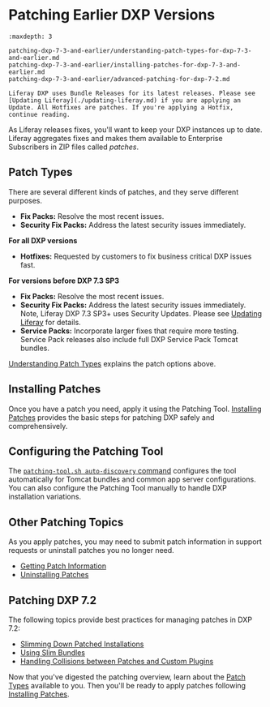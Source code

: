 # Patching Earlier DXP Versions

```{toctree}
:maxdepth: 3

patching-dxp-7-3-and-earlier/understanding-patch-types-for-dxp-7-3-and-earlier.md
patching-dxp-7-3-and-earlier/installing-patches-for-dxp-7-3-and-earlier.md
patching-dxp-7-3-and-earlier/advanced-patching-for-dxp-7-2.md
```

```{note}
Liferay DXP uses Bundle Releases for its latest releases. Please see [Updating Liferay](./updating-liferay.md) if you are applying an Update. All Hotfixes are patches. If you're applying a Hotfix, continue reading.
```

As Liferay releases fixes, you'll want to keep your DXP instances up to date. Liferay aggregates fixes and makes them available to Enterprise Subscribers in ZIP files called _patches_.

## Patch Types

There are several different kinds of patches, and they serve different purposes.

* **Fix Packs:** Resolve the most recent issues.
* **Security Fix Packs:** Address the latest security issues immediately.

**For all DXP versions**

* **Hotfixes:** Requested by customers to fix business critical DXP issues fast.

**For versions before DXP 7.3 SP3**

* **Fix Packs:** Resolve the most recent issues.
* **Security Fix Packs:** Address the latest security issues immediately. Note, Liferay DXP 7.3 SP3+ uses Security Updates. Please see [Updating Liferay](./updating-liferay.md) for details.
* **Service Packs:** Incorporate larger fixes that require more testing. Service Pack releases also include full DXP Service Pack Tomcat bundles.

[Understanding Patch Types](./patching-dxp-7-3-and-earlier/understanding-patch-types-for-dxp-7-3-and-earlier.md) explains the patch options above.

## Installing Patches

Once you have a patch you need, apply it using the Patching Tool. [Installing Patches](./patching-dxp-7-3-and-earlier/installing-patches-for-dxp-7-3-and-earlier.md) provides the basic steps for patching DXP safely and comprehensively.

## Configuring the Patching Tool

The [`patching-tool.sh auto-discovery` command](./reference/configuring-the-patching-tool.md) configures the tool automatically for Tomcat bundles and common app server configurations. You can also configure the Patching Tool manually to handle DXP installation variations.

## Other Patching Topics

As you apply patches, you may need to submit patch information in support requests or uninstall patches you no longer need.

* [Getting Patch Information](./reference/getting-patch-information.md)
* [Uninstalling Patches](./reference/uninstalling-patches.md)

## Patching DXP 7.2 

The following topics provide best practices for managing patches in DXP 7.2:

* [Slimming Down Patched Installations](./patching-dxp-7-3-and-earlier/advanced-patching-for-dxp-7-2/slimming-down-patched-installations.md)
* [Using Slim Bundles](./patching-dxp-7-3-and-earlier/advanced-patching-for-dxp-7-2/using-slim-bundles.md)
* [Handling Collisions between Patches and Custom Plugins](./patching-dxp-7-3-and-earlier/advanced-patching-for-dxp-7-2/custom-code-and-patch-compatibility.md)

Now that you've digested the patching overview, learn about the [Patch Types](./patching-dxp-7-3-and-earlier/understanding-patch-types-for-dxp-7-3-and-earlier.md) available to you. Then you'll be ready to apply patches following [Installing Patches](./patching-dxp-7-3-and-earlier/installing-patches-for-dxp-7-3-and-earlier.md).
